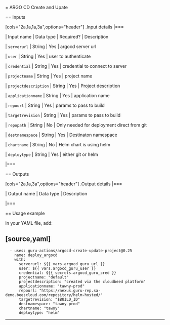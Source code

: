 = ARGO CD Create and Upate

== Inputs

[cols="2a,1a,1a,3a",options="header"]
.Input details
|===

| Input name
| Data type
| Required?
| Description

| `serverurl`
| String
| Yes
| argocd server url


| `user`
| String
| Yes
| user to authenticate

| `credential`
| String
| Yes
| credential to connect to server

| `projectname`
| String
| Yes
| project name

| `projectdescription`
| String
| Yes
| Project description

| `applicationname`
| String
| Yes
| application name

| `repourl`
| String
| Yes
| params to pass to build

| `targetrevision`
| String
| Yes
| params to pass to build

| `repopath`
| String
| No
| Only needed for deployment direct from git

| `destnamespace`
| String
| Yes
| Destinaton namespace

| `chartname`
| String
| No
| Helm chart is using helm

| `deploytype`
| String
| Yes
| either git or helm



|===

== Outputs

[cols="2a,1a,3a",options="header"]
.Output details
|===

| Output name
| Data type
| Description



|===


== Usage example

In your YAML file, add:

[source,yaml]
----
      - uses: guru-actions/argocd-create-update-project@0.25
        name: deploy_argocd
        with:
          serverurl: ${{ vars.argocd_guru_url }}
          user: ${{ vars.argocd_guru_user }}
          credential: ${{ secrets.argocd_guru_cred }} 
          projectname: "default"
          projectdescription: "created via the cloudbeed platform"
          applicationname: "tawny-prod"
          repourl: "https://nexus.guru-rep.sa-demo.beescloud.com/repository/helm-hosted/"
          targetrevision: "$BUILD_ID"
          destnamespace: "tawny-prod"
          chartname: "tawny"
          deploytype: "helm"

----

